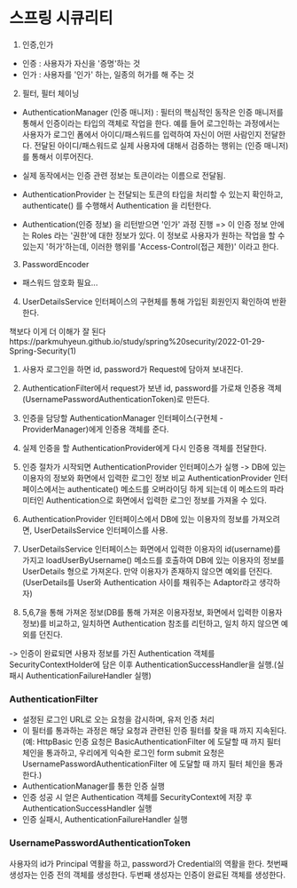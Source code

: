# 스프링 시큐리티

1. 인증,인가

- 인증 : 사용자가 자신을 '증명'하는 것
- 인가 : 사용자를 '인가' 하는, 일종의 허가를 해 주는 것

2. 필터, 필터 체이닝

- AuthenticationManager (인증 매니저) : 필터의 핵심적인 동작은 인증 매니저를 통해서 인증이라는 타입의 객체로 작업을 한다. 예를 들어 로그인하는 과정에서는 사용자가 로그인 폼에서 아이디/패스워드를 입력하여 자신이 어떤 사람인지 전달한다. 전달된 아이디/패스워드로 실제 사용자에 대해서 검증하는 행위는 (인증 매니저)를 통해서 이루어진다.

- 실제 동작에서는 인증 관련 정보는 토큰이라는 이름으로 전달됨.

- AuthenticationProvider 는 전달되는 토큰의 타입을 처리할 수 있는지 확인하고, authenticate() 를 수행해서 Authentication 을 리턴한다.

- Authentication(인증 정보) 을 리턴받으면 '인가' 과정 진행 => 이 인증 정보 안에는 Roles 라는 '권한'에 대한 정보가 있다. 이 정보로 사용자가 원하는 작업을 할 수 있는지 '허가'하는데, 이러한 행위를 'Access-Control(접근 제한)' 이라고 한다.

3. PasswordEncoder

- 패스워드 암호화 필요...

4. UserDetailsService 인터페이스의 구현체를 통해 가입된 회원인지 확인하여 반환한다.

<div>
책보다 이게 더 이해가 잘 된다
https://parkmuhyeun.github.io/study/spring%20security/2022-01-29-Spring-Security(1)
</div>

1. 사용자 로그인을 하면 id, password가 Request에 담아져 보내진다.

2. AuthenticationFilter에서 request가 보낸 id, password를 가로채 인증용 객체(UsernamePasswordAuthenticationToken)로 만든다.

3. 인증을 담당할 AuthenticationManager 인터페이스(구현체 - ProviderManager)에게 인증용 객체를 준다.

4. 실제 인증을 할 AuthenticationProvider에게 다시 인증용 객체를 전달한다.

5. 인증 절차가 시작되면 AuthenticationProvider 인터페이스가 실행 -> DB에 있는 이용자의 정보와 화면에서 입력한 로그인 정보 비교
   AuthenticationProvider 인터페이스에서는 authenticate() 메소드를 오버라이딩 하게 되는데 이 메소드의 파라미터인 Authentication으로 화면에서 입력한 로그인 정보를 가져올 수 있다.

6. AuthenticationProvider 인터페이스에서 DB에 있는 이용자의 정보를 가져오려면, UserDetailsService 인터페이스를 사용.

7. UserDetailsService 인터페이스는 화면에서 입력한 이용자의 id(username)를 가지고 loadUserByUsername() 메소드를 호출하여 DB에 있는 이용자의 정보를 UserDetails 형으로 가져온다. 만약 이용자가 존재하지 않으면 예외를 던진다. (UserDetails를 User와 Authentication 사이를 채워주는 Adaptor라고 생각하자)

8. 5,6,7을 통해 가져온 정보(DB를 통해 가져온 이용자정보, 화면에서 입력한 이용자 정보)를 비교하고, 일치하면 Authentication 참조를 리턴하고, 일치 하지 않으면 예외를 던진다.

-> 인증이 완료되면 사용자 정보를 가진 Authentication 객체를 SecurityContextHolder에 담은 이후 AuthenticationSuccessHandler을 실행.(실패시 AuthenticationFailureHandler 실행)

### AuthenticationFilter

- 설정된 로그인 URL로 오는 요청을 감시하며, 유저 인증 처리
- 이 필터를 통과하는 과정은 해당 요청과 관련된 인증 필터를 찾을 때 까지 지속된다.
  (예: HttpBasic 인증 요청은 BasicAuthenticationFilter 에 도달할 때 까지 필터 체인을 통과하고, 우리에게 익숙한 로그인 form submit 요청은 UsernamePasswordAuthenticationFilter 에 도달할 때 까지 필터 체인을 통과한다.)
- AuthenticationManager를 통한 인증 실행
- 인증 성공 시 얻은 Authentication 객체를 SecurityContext에 저장 후 AuthenticationSuccessHandler 실행
- 인증 실패시, AuthenticationFailureHandler 실행

### UsernamePasswordAuthenticationToken

사용자의 id가 Principal 역활을 하고, password가 Credential의 역활을 한다.
첫번째 생성자는 인증 전의 객체를 생성한다.
두번째 생성자는 인증이 완료된 객체를 생성한다.
